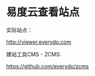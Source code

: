 易度云查看站点
================

实际站点：

http://viewer.everydo.com

建站工具CMS - ZCMS:

https://github.com/everydo/zcms

